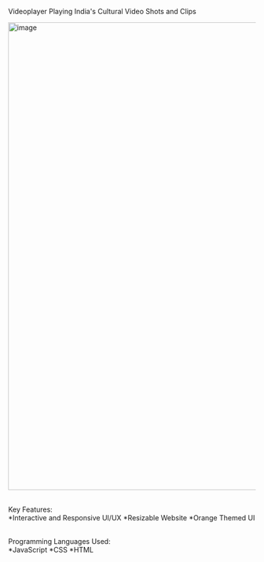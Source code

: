 Videoplayer Playing India's Cultural Video Shots and Clips 

<img width="952" alt="image" src="https://github.com/mpmpranavraj/VideoPlayer/assets/169636675/9d24f91d-a688-4b3b-bb32-85696a5c9411">


<br>Key Features:</br>
*Interactive and Responsive UI/UX
*Resizable Website 
*Orange Themed UI 

<br>Programming Languages Used:</br>
*JavaScript
*CSS
*HTML


